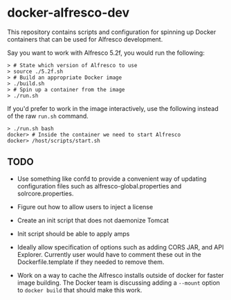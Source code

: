 # docker-alfresco-dev

This repository contains scripts and configuration for spinning up
Docker containers that can be used for Alfresco development.

Say you want to work with Alfresco 5.2f, you would run the following:

```
> # State which version of Alfresco to use
> source ./5.2f.sh
> # Build an appropriate Docker image
> ./build.sh
> # Spin up a container from the image
> ./run.sh
```

If you'd prefer to work in the image interactively, use the following
instead of the raw `run.sh` command.

```
> ./run.sh bash
docker> # Inside the container we need to start Alfresco
docker> /host/scripts/start.sh
```

## TODO

- Use something like confd to provide a convenient way of updating 
  configuration files such as alfresco-global.properties and solrcore.properties.

- Figure out how to allow users to inject a license

- Create an init script that does not daemonize Tomcat

- Init script should be able to apply amps

- Ideally allow specification of options such as adding CORS JAR, and API Explorer.
  Currently user would have to comment these out in the Dockerfile.template if they
  needed to remove them.

- Work on a way to cache the Alfresco installs outside of docker for faster image
  building. The Docker team is discussing adding a `--mount` option to `docker build`
  that should make this work.

